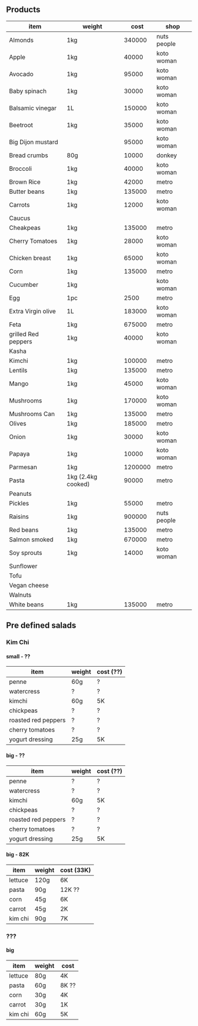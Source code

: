 ## Products

item | weight | cost | shop
------------ | ------------- | ------------- | -------------
Almonds | 1kg | 340000 | nuts people
Apple | 1kg | 40000 | koto woman
Avocado | 1kg | 95000 | koto woman
Baby spinach | 1kg | 30000 | koto woman
Balsamic vinegar | 1L | 150000 | koto woman
Beetroot | 1kg | 35000 | koto woman
Big Dijon mustard  |  | 95000 | koto woman
Bread crumbs | 80g | 10000 | donkey
Broccoli  | 1kg | 40000 | koto woman
Brown Rice | 1kg | 42000 | metro
Butter beans  | 1kg | 135000 | metro
Carrots | 1kg | 12000 | koto woman
Caucus |  |  | 
Cheakpeas | 1kg | 135000 | metro
Cherry Tomatoes | 1kg | 28000 | koto woman 
Chicken breast | 1kg | 65000 | koto woman
Corn | 1kg | 135000 | metro
Cucumber | 1kg |  | koto woman
Egg | 1pc  | 2500 | metro 
Extra Virgin olive | 1L | 183000 | koto woman                                                           
Feta | 1kg | 675000 | metro
grilled Red peppers | 1kg | 40000 | koto woman
Kasha  |  |  | 
Kimchi | 1kg | 100000 | metro
Lentils | 1kg | 135000 | metro
Mango | 1kg | 45000 | koto woman
Mushrooms | 1kg | 170000 | koto woman
Mushrooms Can | 1kg | 135000 | metro
Olives | 1kg | 185000 | metro
Onion | 1kg | 30000 | koto woman
Papaya | 1kg | 10000 | koto woman
Parmesan | 1kg | 1200000 | metro
Pasta  | 1kg (2.4kg cooked) | 90000 | metro
Peanuts |  |  | 
Pickles | 1kg | 55000 | metro
Raisins | 1kg | 900000 | nuts people
Red beans  | 1kg | 135000 | metro
Salmon smoked | 1kg | 670000 | metro
Soy sprouts | 1kg | 14000 | koto woman
Sunflower |  |  | 
Tofu |  |  | 
Vegan cheese |  |  | 
Walnuts |  |  | 
White beans | 1kg | 135000 | metro


## Pre defined salads

### Kim Chi 

#### small - ??
item | weight | cost (??)
------------ | ------------- | -------------
penne | 60g | ?
watercress | ?  | ?
kimchi | 60g | 5K 
chickpeas | ?  | ?
roasted red peppers | ?  | ?   
cherry tomatoes | ? | ? 
yogurt dressing | 25g | 5K

#### big - ??
item | weight | cost (??)
------------ | ------------- | -------------
penne | ? | ?
watercress | ?  | ?
kimchi | 60g | 5K 
chickpeas | ?  | ?
roasted red peppers | ?  | ?   
cherry tomatoes | ? | ? 
yogurt dressing | 25g | 5K


#### big - 82K
item | weight | cost (33K)
------------ | ------------- | -------------
lettuce | 120g | 6K
pasta | 90g  | 12K ??
corn | 45g | 6K 
carrot | 45g | 2K
kim chi | 90g | 7K   


### ???

#### big
item | weight | cost
------------ | ------------- | -------------
lettuce | 80g | 4K
pasta | 60g  | 8K ??
corn | 30g | 4K 
carrot | 30g | 1K
kim chi | 60g | 5K   
